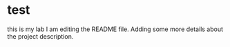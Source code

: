 # test
this is my lab
I am editing the README file. Adding some more details about the project description.
